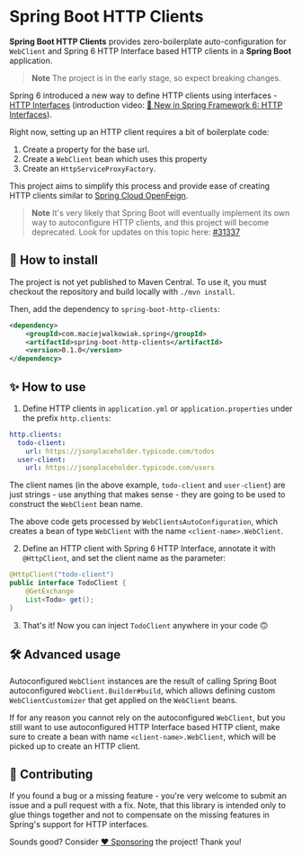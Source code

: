 # Spring Boot HTTP Clients

**Spring Boot HTTP Clients** provides zero-boilerplate auto-configuration for `WebClient` and Spring 6 HTTP Interface based HTTP clients in a **Spring Boot** application.

> **Note**
> The project is in the early stage, so expect breaking changes.

Spring 6 introduced a new way to define HTTP clients using interfaces - [HTTP Interfaces](https://docs.spring.io/spring-framework/docs/current/reference/html/integration.html#rest-http-interface) (introduction video: [🚀 New in Spring Framework 6: HTTP Interfaces](https://www.youtube.com/watch?v=A1V71peRNn0)).

Right now, setting up an HTTP client requires a bit of boilerplate code:

1. Create a property for the base url. 
2. Create a `WebClient` bean which uses this property
3. Create an `HttpServiceProxyFactory`.

This project aims to simplify this process and provide ease of creating HTTP clients similar to [Spring Cloud OpenFeign](https://docs.spring.io/spring-cloud-openfeign/docs/current/reference/html/).

> **Note**
> It's very likely that Spring Boot will eventually implement its own way to autoconfigure HTTP clients, and this project will become deprecated. Look for updates on this topic here: [#31337](https://github.com/spring-projects/spring-boot/issues/31337)

## 🤔 How to install

The project is not yet published to Maven Central.
To use it, you must checkout the repository and build locally with `./mvn install`.

Then, add the dependency to `spring-boot-http-clients`:

```xml
<dependency>
    <groupId>com.maciejwalkowiak.spring</groupId>
    <artifactId>spring-boot-http-clients</artifactId>
    <version>0.1.0</version>
</dependency>
```

## ✨ How to use

1. Define HTTP clients in `application.yml` or `application.properties` under the prefix `http.clients`:

```yaml
http.clients:
  todo-client:
    url: https://jsonplaceholder.typicode.com/todos
  user-client:
    url: https://jsonplaceholder.typicode.com/users
```

The client names (in the above example, `todo-client` and `user-client`) are just strings - use anything that makes sense - they are going to be used to construct the `WebClient` bean name.

The above code gets processed by `WebClientsAutoConfiguration`, which creates a bean of type `WebClient` with the name `<client-name>.WebClient`.

2. Define an HTTP client with Spring 6 HTTP Interface, annotate it with `@HttpClient`, and set the client name as the parameter:

```java 
@HttpClient("todo-client")
public interface TodoClient {
    @GetExchange
    List<Todo> get();
}
```

3. That's it! Now you can inject `TodoClient` anywhere in your code 🙃

## 🛠️ Advanced usage

Autoconfigured `WebClient` instances are the result of calling Spring Boot autoconfigured `WebClient.Builder#build`, which allows defining custom `WebClientCustomizer` that get applied on the `WebClient` beans.

If for any reason you cannot rely on the autoconfigured `WebClient`, but you still want to use autoconfigured HTTP Interface based HTTP client, make sure to create a bean with name `<client-name>.WebClient`, which will be picked up to create an HTTP client.

## 👥 Contributing

If you found a bug or a missing feature - you're very welcome to submit an issue and a pull request with a fix.
Note, that this library is intended only to glue things together and not to compensate on the missing features in Spring's support for HTTP interfaces.

Sounds good? Consider [❤️ Sponsoring](https://github.com/sponsors/maciejwalkowiak) the project! Thank you!
